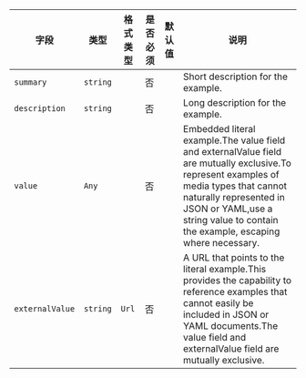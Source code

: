 | 字段 | 类型 | 格式类型 | 是否必须 | 默认值 | 说明 |
|---|---|---|---|---|---|
| `summary` | `string` |  | 否 |  | Short description for the example. |
| `description` | `string` |  | 否 |  | Long description for the example. |
| `value` | `Any` |  | 否 |  | Embedded literal example.The value field and externalValue field are mutually exclusive.To represent examples of media types that cannot naturally represented in JSON or YAML,use a string value to contain the example, escaping where necessary. |
| `externalValue` | `string` | `Url` | 否 |  | A URL that points to the literal example.This provides the capability to reference examples that cannot easily be included in JSON or YAML documents.The value field and externalValue field are mutually exclusive. |
